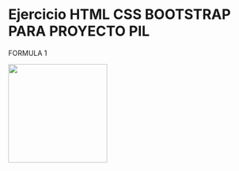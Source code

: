 <h1> Ejercicio HTML CSS BOOTSTRAP PARA PROYECTO PIL </h1>
<p> FORMULA 1 </p>
<p alaign="right">
  <img height="200" src="https://user-images.githubusercontent.com/29457718/193470020-df5e8782-9e63-4fb4-a525-1de2065b5cbc.png" />
</p>
